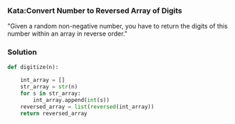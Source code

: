 ### Kata:Convert Number to Reversed Array of Digits
"Given a random non-negative number, you have to return the digits of this number within an array in reverse order."

### Solution
```Python
def digitize(n):
    
    int_array = []
    str_array = str(n)
    for s in str_array:
        int_array.append(int(s))
    reversed_array = list(reversed(int_array))
    return reversed_array 
```
